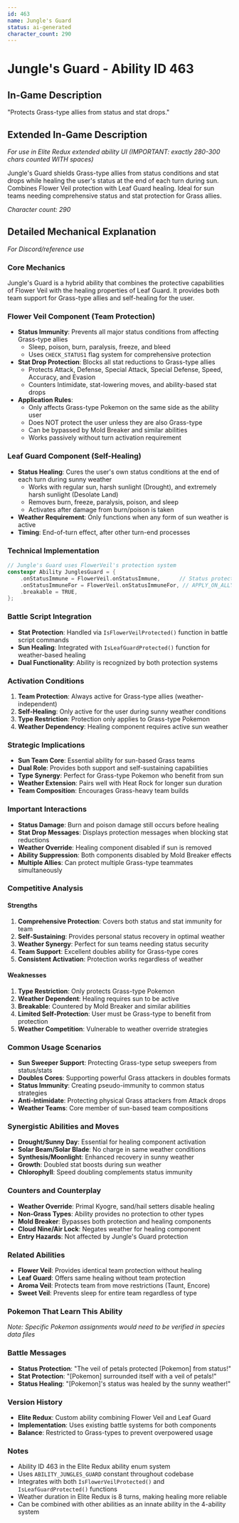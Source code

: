 ```yaml
---
id: 463
name: Jungle's Guard
status: ai-generated
character_count: 290
---
```


# Jungle's Guard - Ability ID 463

## In-Game Description
"Protects Grass-type allies from status and stat drops."

## Extended In-Game Description
*For use in Elite Redux extended ability UI (IMPORTANT: exactly 280-300 chars counted WITH spaces)*

Jungle's Guard shields Grass-type allies from status conditions and stat drops while healing the user's status at the end of each turn during sun. Combines Flower Veil protection with Leaf Guard healing. Ideal for sun teams needing comprehensive status and stat protection for Grass allies.

*Character count: 290*

## Detailed Mechanical Explanation
*For Discord/reference use*

### Core Mechanics
Jungle's Guard is a hybrid ability that combines the protective capabilities of Flower Veil with the healing properties of Leaf Guard. It provides both team support for Grass-type allies and self-healing for the user.

### Flower Veil Component (Team Protection)
- **Status Immunity**: Prevents all major status conditions from affecting Grass-type allies
  - Sleep, poison, burn, paralysis, freeze, and bleed
  - Uses `CHECK_STATUS1` flag system for comprehensive protection
- **Stat Drop Protection**: Blocks all stat reductions to Grass-type allies
  - Protects Attack, Defense, Special Attack, Special Defense, Speed, Accuracy, and Evasion
  - Counters Intimidate, stat-lowering moves, and ability-based stat drops
- **Application Rules**:
  - Only affects Grass-type Pokemon on the same side as the ability user
  - Does NOT protect the user unless they are also Grass-type
  - Can be bypassed by Mold Breaker and similar abilities
  - Works passively without turn activation requirement

### Leaf Guard Component (Self-Healing)
- **Status Healing**: Cures the user's own status conditions at the end of each turn during sunny weather
  - Works with regular sun, harsh sunlight (Drought), and extremely harsh sunlight (Desolate Land)
  - Removes burn, freeze, paralysis, poison, and sleep
  - Activates after damage from burn/poison is taken
- **Weather Requirement**: Only functions when any form of sun weather is active
- **Timing**: End-of-turn effect, after other turn-end processes

### Technical Implementation
```cpp
// Jungle's Guard uses FlowerVeil's protection system
constexpr Ability JunglesGuard = {
    .onStatusImmune = FlowerVeil.onStatusImmune,      // Status protection for allies
    .onStatusImmuneFor = FlowerVeil.onStatusImmuneFor, // APPLY_ON_ALLY flag
    .breakable = TRUE,
};
```

### Battle Script Integration
- **Stat Protection**: Handled via `IsFlowerVeilProtected()` function in battle script commands
- **Sun Healing**: Integrated with `IsLeafGuardProtected()` function for weather-based healing
- **Dual Functionality**: Ability is recognized by both protection systems

### Activation Conditions
1. **Team Protection**: Always active for Grass-type allies (weather-independent)
2. **Self-Healing**: Only active for the user during sunny weather conditions
3. **Type Restriction**: Protection only applies to Grass-type Pokemon
4. **Weather Dependency**: Healing component requires active sun weather

### Strategic Implications
- **Sun Team Core**: Essential ability for sun-based Grass teams
- **Dual Role**: Provides both support and self-sustaining capabilities
- **Type Synergy**: Perfect for Grass-type Pokemon who benefit from sun
- **Weather Extension**: Pairs well with Heat Rock for longer sun duration
- **Team Composition**: Encourages Grass-heavy team builds

### Important Interactions
- **Status Damage**: Burn and poison damage still occurs before healing
- **Stat Drop Messages**: Displays protection messages when blocking stat reductions
- **Weather Override**: Healing component disabled if sun is removed
- **Ability Suppression**: Both components disabled by Mold Breaker effects
- **Multiple Allies**: Can protect multiple Grass-type teammates simultaneously

### Competitive Analysis

#### Strengths
1. **Comprehensive Protection**: Covers both status and stat immunity for team
2. **Self-Sustaining**: Provides personal status recovery in optimal weather
3. **Weather Synergy**: Perfect for sun teams needing status security
4. **Team Support**: Excellent doubles ability for Grass-type cores
5. **Consistent Activation**: Protection works regardless of weather

#### Weaknesses
1. **Type Restriction**: Only protects Grass-type Pokemon
2. **Weather Dependent**: Healing requires sun to be active
3. **Breakable**: Countered by Mold Breaker and similar abilities
4. **Limited Self-Protection**: User must be Grass-type to benefit from protection
5. **Weather Competition**: Vulnerable to weather override strategies

### Common Usage Scenarios
- **Sun Sweeper Support**: Protecting Grass-type setup sweepers from status/stats
- **Doubles Cores**: Supporting powerful Grass attackers in doubles formats
- **Status Immunity**: Creating pseudo-immunity to common status strategies
- **Anti-Intimidate**: Protecting physical Grass attackers from Attack drops
- **Weather Teams**: Core member of sun-based team compositions

### Synergistic Abilities and Moves
- **Drought/Sunny Day**: Essential for healing component activation
- **Solar Beam/Solar Blade**: No charge in same weather conditions
- **Synthesis/Moonlight**: Enhanced recovery in sunny weather
- **Growth**: Doubled stat boosts during sun weather
- **Chlorophyll**: Speed doubling complements status immunity

### Counters and Counterplay
- **Weather Override**: Primal Kyogre, sand/hail setters disable healing
- **Non-Grass Types**: Ability provides no protection to other types
- **Mold Breaker**: Bypasses both protection and healing components
- **Cloud Nine/Air Lock**: Negates weather for healing component
- **Entry Hazards**: Not affected by Jungle's Guard protection

### Related Abilities
- **Flower Veil**: Provides identical team protection without healing
- **Leaf Guard**: Offers same healing without team protection
- **Aroma Veil**: Protects team from move restrictions (Taunt, Encore)
- **Sweet Veil**: Prevents sleep for entire team regardless of type

### Pokemon That Learn This Ability
*Note: Specific Pokemon assignments would need to be verified in species data files*

### Battle Messages
- **Status Protection**: "The veil of petals protected [Pokemon] from status!"
- **Stat Protection**: "[Pokemon] surrounded itself with a veil of petals!"  
- **Status Healing**: "[Pokemon]'s status was healed by the sunny weather!"

### Version History
- **Elite Redux**: Custom ability combining Flower Veil and Leaf Guard
- **Implementation**: Uses existing battle systems for both components
- **Balance**: Restricted to Grass-types to prevent overpowered usage

### Notes
- Ability ID 463 in the Elite Redux ability enum system
- Uses `ABILITY_JUNGLES_GUARD` constant throughout codebase
- Integrates with both `IsFlowerVeilProtected()` and `IsLeafGuardProtected()` functions
- Weather duration in Elite Redux is 8 turns, making healing more reliable
- Can be combined with other abilities as an innate ability in the 4-ability system